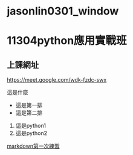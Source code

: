 # jasonlin0301_window

# 11304python應用實戰班 

## 上課網址
https://meet.google.com/wdk-fzdc-swx

這是什麼

- 這是第一排
- 這是第二排

1. 這是python1
2. 這是python2

[markdown第一次練習](https://github.com/jasonlin0301/jasonlin0301_window/tree/main/markdown%E7%B7%B4%E7%BF%92)